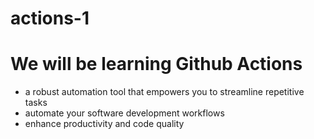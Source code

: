 # actions-1
# We will be learning Github Actions
- a robust automation tool that empowers you to streamline repetitive tasks
- automate your software development workflows
- enhance productivity and code quality